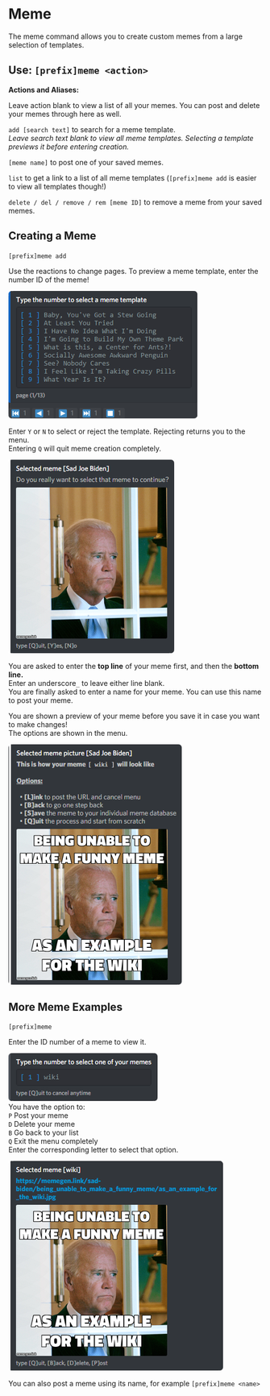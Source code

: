 # Meme

The meme command allows you to create custom memes from a large selection of templates.

## Use: `[prefix]meme <action>`

**Actions and Aliases:**

Leave action blank to view a list of all your memes. You can post and delete your memes through here as well.

`add [search text]` to search for a meme template.  
_Leave search text blank to view all meme templates. Selecting a template previews it before entering creation._

`[meme name]` to post one of your saved memes.

`list` to get a link to a list of all meme templates \(`[prefix]meme add` is easier to view all templates though!\)

`delete / del / remove / rem [meme ID]` to remove a meme from your saved memes.

## Creating a Meme

`[prefix]meme add`

Use the reactions to change pages. To preview a meme template, enter the number ID of the meme!

![](../../.gitbook/assets/ems_memeselectionmenu.png)

Enter `Y` or `N` to select or reject the template. Rejecting returns you to the menu.  
Entering `Q` will quit meme creation completely.

![](../../.gitbook/assets/ems_joememe.png)

You are asked to enter the **top line** of your meme first, and then the **bottom line.**  
Enter an underscore`_` to leave either line blank.  
You are finally asked to enter a name for your meme. You can use this name to post your meme.

You are shown a preview of your meme before you save it in case you want to make changes!  
The options are shown in the menu.

![](../../.gitbook/assets/ems_joememeselected.png)

## More Meme Examples

`[prefix]meme`

Enter the ID number of a meme to view it.

![](../../.gitbook/assets/ems_memeselection.png)  
You have the option to:  
`P` Post your meme  
`D` Delete your meme  
`B` Go back to your list  
`Q` Exit the menu completely  
Enter the corresponding letter to select that option.

![](../../.gitbook/assets/ems_selectedmeme.png)

You can also post a meme using its name, for example `[prefix]meme <name>`

